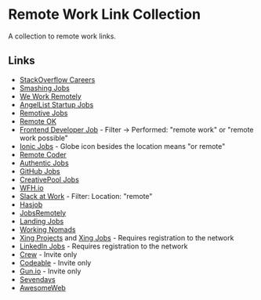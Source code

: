 # Remote Work Link Collection
A collection to remote work links.

Links
----------
* [StackOverflow Careers](http://careers.stackoverflow.com/jobs?allowsremote=true)
* [Smashing Jobs](http://jobs.smashingmagazine.com/?search=remote)
* [We Work Remotely](https://weworkremotely.com/)
* [AngelList Startup Jobs](https://angel.co/jobs#find/f!%7B%22locations%22%3A%5B%22Remote%22%5D%7D)
* [Remotive Jobs](http://jobs.remotive.io/)
* [Remote OK](https://remoteok.io/)
* [Frontend Developer Job](http://frontenddeveloperjob.com/) - Filter -> Performed: "remote work" or "remote work possible"
* [Ionic Jobs](http://jobs.ionic.io/) - Globe icon besides the location means "or remote"
* [Remote Coder](https://remotecoder.io/)
* [Authentic Jobs](https://authenticjobs.com/#search=remote)
* [GitHub Jobs](https://jobs.github.com/positions?description=&location=remote)
* [CreativePool Jobs](http://creativepool.com/search/jobs/?q=remote)
* [WFH.io](https://www.wfh.io/)
* [Slack at Work](http://slackatwork.com/) - Filter: Location: "remote"
* [Hasjob](https://hasjob.co/?l=anywhere)
* [JobsRemotely](https://jobsremotely.com/)
* [Landing Jobs](https://landing.jobs/offers?creation_interface=sidebar&page=1&s=featured&full_remote=on&s_l=0&s_h=100)
* [Working Nomads](http://www.workingnomads.co/jobs)
* [Xing Projects](https://www.xing.com/projects/search#query=remote) and [Xing Jobs](https://www.xing.com/search/in/jobs?nrs=1&keywords=remote) - Requires registration to the network
* [LinkedIn Jobs](https://www.linkedin.com/vsearch/j?keywords=remote) - Requires registration to the network
* [Crew](https://crew.co/users/work_on_projects) - Invite only
* [Codeable](https://codeable.io/) - Invite only
* [Gun.io](https://gun.io/) - Invite only
* [Sevendays](https://www.sevendays.co/imafreelancer)
* [AwesomeWeb](https://www.awesomeweb.com/signup)
